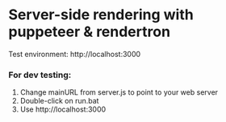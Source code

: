 # Server-side rendering with puppeteer & rendertron
Test environment: http://localhost:3000

### For dev testing:
1. Change mainURL from server.js to point to your web server
2. Double-click on run.bat
3. Use http://localhost:3000